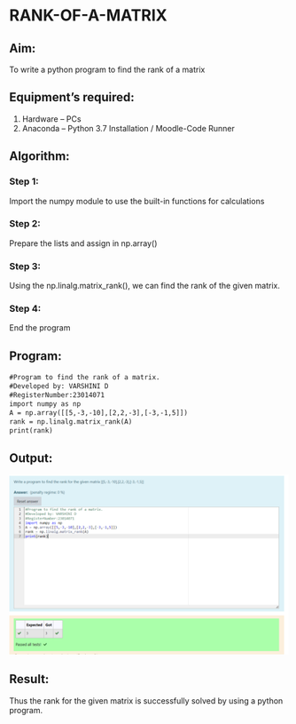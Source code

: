 # RANK-OF-A-MATRIX
## Aim:
To write a python program to find the rank of a matrix
## Equipment’s required:
1. 	Hardware – PCs
2. 	Anaconda – Python 3.7 Installation / Moodle-Code Runner
## Algorithm:
### Step 1:
Import the numpy module to use the built-in functions for calculations
### Step 2:
Prepare the lists and assign in np.array()
### Step 3:
Using the np.linalg.matrix_rank(), we can find the rank of the given matrix.
### Step 4: 
End the program

## Program:
```
#Program to find the rank of a matrix.
#Developed by: VARSHINI D
#RegisterNumber:23014071
import numpy as np
A = np.array([[5,-3,-10],[2,2,-3],[-3,-1,5]])
rank = np.linalg.matrix_rank(A)
print(rank)
```
## Output:
![output](<matrix rank.png>)

## Result:
Thus the rank for the given matrix is successfully solved by  using a python program.

